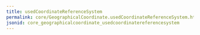 ```yaml
---
title: usedCoordinateReferenceSystem
permalink: core/GeographicalCoordinate.usedCoordinateReferenceSystem.html
jsonid: core_geographicalcoordinate_usedcoordinatereferencesystem
---
```

